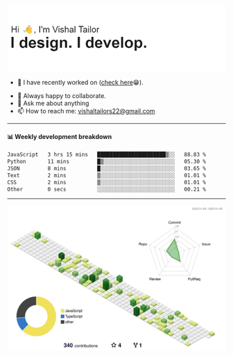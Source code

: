 ![Hi, I'm Vishal Tailor. I design. I develop.](https://github.com/vishaltailors/vishaltailors/blob/main/header.png?raw=true)

- 🔭 I have recently worked on ([check here](https://vishaltailor.com)😁).
<!-- - 🎦 Currently watching: JavaScript: The Hard Parts By Will Sentance. -->
- 👯 Always happy to collaborate.
- 💬 Ask me about anything
- 📫 How to reach me: <a href="mailto:vishaltailors22@gmail.com">vishaltailors22@gmail.com</a>

<hr /> 
<h4>📊 Weekly development breakdown</h4>
<!--START_SECTION:waka-->

```text
JavaScript   3 hrs 15 mins   ██████████████████████▒░░   88.83 %
Python       11 mins         █▒░░░░░░░░░░░░░░░░░░░░░░░   05.30 %
JSON         8 mins          █░░░░░░░░░░░░░░░░░░░░░░░░   03.65 %
Text         2 mins          ▒░░░░░░░░░░░░░░░░░░░░░░░░   01.01 %
CSS          2 mins          ▒░░░░░░░░░░░░░░░░░░░░░░░░   01.01 %
Other        0 secs          ░░░░░░░░░░░░░░░░░░░░░░░░░   00.21 %
```

<!--END_SECTION:waka-->
<hr /> 

![](./profile-3d-contrib/profile-green-animate.svg)

